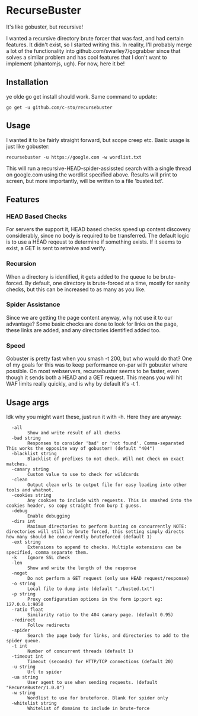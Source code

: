 # RecurseBuster

It's like gobuster, but recursive!

I wanted a recursive directory brute forcer that was fast, and had certain features. It didn't exist, so I started writing this. In reality, I'll probably merge a lot of the functionality into github.com/swarley7/gograbber since that solves a similar problem and has cool features that I don't want to implement (phantomjs, ugh). For now, here it be!

## Installation

ye olde go get install should work. Same command to update:

```
go get -u github.com/c-sto/recursebuster
```

## Usage

I wanted it to be fairly straight forward, but scope creep etc. Basic usage is just like gobuster:

```
recursebuster -u https://google.com -w wordlist.txt
```

This will run a recursive-HEAD-spider-assissted search with a single thread on google.com using the wordlist specified above. Results will print to screen, but more importantly, will be written to a file 'busted.txt'.

## Features

### HEAD Based Checks

For servers the support it, HEAD based checks speed up content discovery considerably, since no body is required to be transferred. The default logic is to use a HEAD reqeust to determine if something exists. If it seems to exist, a GET is sent to retreive and verify.

### Recursion

When a directory is identified, it gets added to the queue to be brute-forced. By default, one directory is brute-forced at a time, mostly for sanity checks, but this can be increased to as many as you like.

### Spider Assistance

Since we are getting the page content anyway, why not use it to our advantage? Some basic checks are done to look for links on the page, these links are added, and any directories identified added too.

### Speed

Gobuster is pretty fast when you smash -t 200, but who would do that? One of my goals for this was to keep performance on-par with gobuster where possible. On most webservers, recursebuster seems to be faster, even though it sends both a HEAD and a GET request. This means you will hit WAF limits really quickly, and is why by default it's -t 1.

## Usage args

Idk why you might want these, just run it with -h. Here they are anyway:

```
  -all
        Show and write result of all checks
  -bad string
        Responses to consider 'bad' or 'not found'. Comma-separated This works the opposite way of gobuster! (default "404")
  -blacklist string
        Blacklist of prefixes to not check. Will not check on exact matches.
  -canary string
        Custom value to use to check for wildcards
  -clean
        Output clean urls to output file for easy loading into other tools and whatnot.
  -cookies string
        Any cookies to include with requests. This is smashed into the cookies header, so copy straight from burp I guess.
  -debug
        Enable debugging
  -dirs int
        Maximum directories to perform busting on concurrently NOTE: directories will still be brute forced, this setting simply directs how many should be concurrently bruteforced (default 1)
  -ext string
        Extensions to append to checks. Multiple extensions can be specified, comma separate them.
  -k    Ignore SSL check
  -len
        Show and write the length of the response
  -noget
        Do not perform a GET request (only use HEAD request/response)
  -o string
        Local file to dump into (default "./busted.txt")
  -p string
        Proxy configuration options in the form ip:port eg: 127.0.0.1:9050
  -ratio float
        Similarity ratio to the 404 canary page. (default 0.95)
  -redirect
        Follow redirects
  -spider
        Search the page body for links, and directories to add to the spider queue.
  -t int
        Number of concurrent threads (default 1)
  -timeout int
        Timeout (seconds) for HTTP/TCP connections (default 20)
  -u string
        Url to spider
  -ua string
        User agent to use when sending requests. (default "RecurseBuster/1.0.0")
  -w string
        Wordlist to use for bruteforce. Blank for spider only
  -whitelist string
        Whitelist of domains to include in brute-force
```
